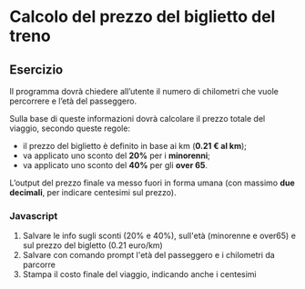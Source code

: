 Calcolo del prezzo del biglietto del treno
===

## Esercizio

Il programma dovrà chiedere all’utente il numero di chilometri che vuole percorrere e l’età del passeggero. 

Sulla base di queste informazioni dovrà calcolare il prezzo totale del viaggio, secondo queste regole:  
- il prezzo del biglietto è definito in base ai km (**0.21 € al km**);
- va applicato uno sconto del **20%** per i **minorenni**;
- va applicato uno sconto del **40%** per gli **over 65**.  

L’output del prezzo finale va messo fuori in forma umana (con massimo **due decimali**, per indicare centesimi sul prezzo).

### Javascript

1. Salvare le info sugli sconti (20% e 40%), sull'età (minorenne e over65) e sul prezzo del bigletto (0.21 euro/km) 
2. Salvare con comando prompt l'età del passeggero e i chilometri da parcorre
3. Stampa il costo finale del viaggio, indicando anche i centesimi